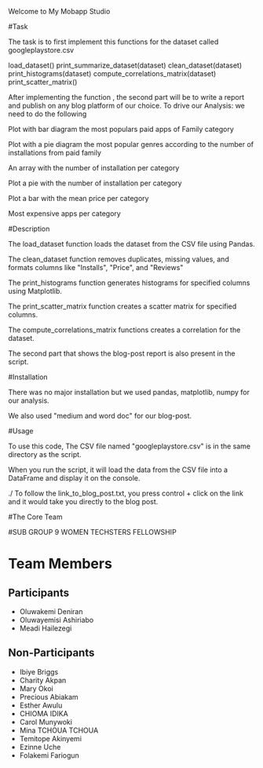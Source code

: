 Welcome to My Mobapp Studio

#Task

The task is to first implement this functions for the dataset called googleplaystore.csv

load_dataset() 
print_summarize_dataset(dataset) 
clean_dataset(dataset) 
print_histograms(dataset) compute_correlations_matrix(dataset)
print_scatter_matrix()

After implementing the function , the second part will be to write a report and publish on any blog platform of our choice. To drive our Analysis: we need to do the following

Plot with bar diagram the most populars paid apps of Family category

Plot with a pie diagram the most popular genres according to the number of installations from paid family

An array with the number of installation per category

Plot a pie with the number of installation per category

Plot a bar with the mean price per category

Most expensive apps per category

#Description

The load_dataset function loads the dataset from the CSV file using Pandas.

The clean_dataset function removes duplicates, missing values, and formats columns like "Installs", "Price", and "Reviews"

The print_histograms function generates histograms for specified columns using Matplotlib.

The print_scatter_matrix function creates a scatter matrix for specified columns.

The compute_correlations_matrix functions creates a correlation for the dataset.

The second part that shows the blog-post report is also present in the script.

#Installation

There was no major installation but we used pandas, matplotlib, numpy for our analysis.

We also used "medium  and word doc" for our blog-post.

#Usage

To use this code, The CSV file named "googleplaystore.csv" is in the same directory as the script.

When you run the script, it will load the data from the CSV file into a DataFrame and display it on the console.

./  To follow the link_to_blog_post.txt, you press control + click on the link and it would take you directly to the blog post.

#The Core Team

#SUB GROUP 9 WOMEN TECHSTERS FELLOWSHIP

# Team Members

## Participants

- Oluwakemi Deniran
 - Oluwayemisi Ashiriabo
 -  Meadi Hailezegi


## Non-Participants

- Ibiye Briggs
- Charity Akpan
- Mary Okoi
- Precious Abiakam
- Esther Awulu
- CHIOMA IDIKA
- Carol Munywoki
- Mina TCHOUA TCHOUA
- Temitope Akinyemi
- Ezinne Uche
- Folakemi Fariogun

